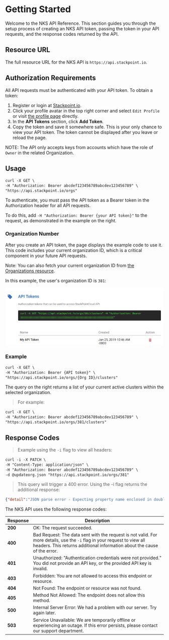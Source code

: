 # Getting Started

Welcome to the NKS API Reference. This section guides you through the setup process of creating an NKS API token, passing the token in your API requests, and the response codes returned by the API.

## Resource URL

The full resource URL for the NKS API is `https://api.stackpoint.io`.

## Authorization Requirements

All API requests must be authenticated with your API token. To obtain a token:

1. Register or login at [Stackpoint.io](https://stackpoint.io).
2. Click your profile avatar in the top right corner and select `Edit Profile` or visit [the profile page](https://stackpoint.io/user/profile) directly.
3. In the **API Tokens** section, click **Add Token**.
4. Copy the token and save it somewhere safe. This is your only chance to view your API token. The token cannot be displayed after you leave or reload the page.

NOTE: The API only accepts keys from accounts which have the role of `Owner` in the related Organization.

## Usage

```shell
curl -X GET \
-H "Authorization: Bearer abcdef123456789abcdev123456789" \
"https://api.stackpoint.io/orgs"
```

To authenticate, you must pass the API token as a Bearer token in the Authorization header for all API requests.

To do this, add `-H "Authorization: Bearer {your API token}"` to the request, as demonstrated in the example on the right.

### Organization Number

After you create an API token, the page displays the example code to use it. This code includes your current organization ID, which is a critical component in your future API requests.

Note: You can also fetch your current organization ID from [the Organizations resource](#organizations).

In this example, the user's organization ID is `381`:

![API token example code](/source/images/api-token-example-code.png?raw=true "API token example code")


### Example

```shell
curl -X GET \
-H "Authorization: Bearer {API token}" \
"https://api.stackpoint.io/orgs/{Org ID}/clusters"
```

The query on the right returns a list of your current active clusters within the selected organization.

> For example:

```shell
curl -X GET \
-H "Authorization: Bearer abcdef123456789abcdev123456789" \
"https://api.stackpoint.io/orgs/381/clusters"
```

## Response Codes

> Example using the `-i` flag to view all headers:

```shell
curl -i -X PATCH \
-H "Content-Type: application/json" \
-H "Authorization: Bearer abcdef123456789abcdev123456789" \
-d @updateorg.json "https://api.stackpoint.io/orgs/381"
```

> This query will trigger a 400 error. Using the -i flag returns the additional response:

```json
{"detail":"JSON parse error - Expecting property name enclosed in double quotes: line 1 column 72 (char 71)"}
```

The NKS API uses the following response codes:

Response | Description
---------|------------
**200** | OK: The request succeeded.
**400** | Bad Request: The data sent with the request is not valid. For more details, use the `-i` flag in your request to view all headers. This returns additional information about the cause of the error.
**401** | Unauthorized: "Authentication credentials were not provided." You did not provide an API key, or the provided API key is invalid.
**403** | Forbidden: You are not allowed to access this endpoint or resource.
**404** | Not Found: The endpoint or resource was not found.
**405** | Method Not Allowed: The endpoint does not allow this method.
**500** | Internal Server Error: We had a problem with our server. Try again later.
**503** | Service Unavailable: We are temporarily offline or experiencing an outage. If this error persists, please contact our support department.
